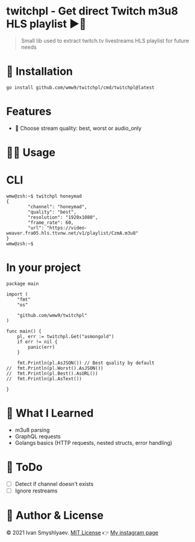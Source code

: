 # twitchpl - Get direct Twitch m3u8 HLS playlist ▶️🎵
 > Small lib used to extract twitch.tv livestreams HLS playlist for future needs

# 🔨 Installation 
```console
go install github.com/wmw9/twitchpl/cmd/twitchpl@latest
```

# Features
- 🚀  Choose stream quality: best, worst or audio_only

# 🧑‍💻 Usage 
# CLI
```console
wmw@zsh:~$ twitchpl honeymad
{
        "channel": "honeymad",
        "quality": "best",
        "resolution": "1920x1080",
        "frame_rate": 60,
        "url": "https://video-weaver.fra05.hls.ttvnw.net/v1/playlist/CzmA.m3u8"
}
wmw@zsh:~$
```

# In your project 
```golang
package main

import (
	"fmt"
	"os"

	"github.com/wmw9/twitchpl"
)

func main() {
	pl, err := twitchpl.Get("asmongold")
	if err != nil {
		panic(err)
	}

	fmt.Println(pl.AsJSON()) // Best quality by default
//	fmt.Println(pl.Worst().AsJSON())
//	fmt.Println(pl.Best().AsURL())
//	fmt.Println(pl.AsText())

}

```

# 🧠 What I Learned 
- m3u8 parsing
- GraphQL requests
- Golangs basics (HTTP requests, nested structs, error handling)

# 📝 ToDo
- [ ] Detect if channel doesn't exists
- [ ] Ignore restreams

# 👤 Author & License
©️ 2021 Ivan Smyshlyaev. [MIT License](https://tldrlegal.com/license/mit-license)
👉 [My instagram page](https://instagram.com/wmw)

